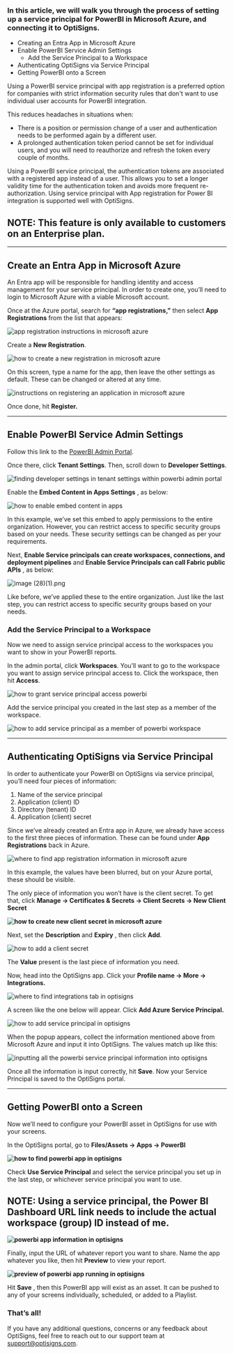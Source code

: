 ### In this article, we will walk you through the process of setting up a service principal for PowerBI in Microsoft Azure, and connecting it to OptiSigns.

  * Creating an Entra App in Microsoft Azure
  * Enable PowerBI Service Admin Settings
    * Add the Service Principal to a Workspace
  * Authenticating OptiSigns via Service Principal
  * Getting PowerBI onto a Screen

Using a PowerBI service principal with app registration is a preferred option for companies with strict information security rules that don't want to use individual user accounts for PowerBI integration. 

This reduces headaches in situations when:

  * There is a position or permission change of a user and authentication needs to be performed again by a different user.
  * A prolonged authentication token period cannot be set for individual users, and you will need to reauthorize and refresh the token every couple of months.

Using a PowerBI service principal, the authentication tokens are associated with a registered app instead of a user. This allows you to set a longer validity time for the authentication token and avoids more frequent re-authorization. Using service principal with App registration for Power BI integration is supported well with OptiSigns.

**NOTE:** This feature is only available to customers on an **Enterprise** plan.  
---  
  
* * *

## Create an Entra App in Microsoft Azure

An Entra app will be responsible for handling identity and access management for your service principal. In order to create one, you’ll need to login to Microsoft Azure with a viable Microsoft account.

Once at the Azure portal, search for **“app registrations,”** then select **App Registrations** from the list that appears:

![app registration instructions in microsoft azure](https://support.optisigns.com/hc/article_attachments/32860610406547)

Create a **New Registration**.

![how to create a new registration in microsoft azure](https://support.optisigns.com/hc/article_attachments/32860569069459)

On this screen, type a name for the app, then leave the other settings as default. These can be changed or altered at any time.

![instructions on registering an application in microsoft azure](https://support.optisigns.com/hc/article_attachments/32860610418707)

Once done, hit **Register.**

* * *

## Enable PowerBI Service Admin Settings

Follow this link to the [PowerBI Admin Portal](https://app.powerbi.com/admin-portal/capacities?experience=power-bi).

Once there, click **Tenant Settings**. Then, scroll down to **Developer Settings**.

![finding developer settings in tenant settings within powerbi admin portal](https://support.optisigns.com/hc/article_attachments/32860610420627)

Enable the **Embed Content in Apps Settings** , as below:

![how to enable embed content in apps](https://support.optisigns.com/hc/article_attachments/32860610421779)

In this example, we’ve set this embed to apply permissions to the entire organization. However, you can restrict access to specific security groups based on your needs. These security settings can be changed as per your requirements.

Next, **Enable Service principals can create workspaces, connections, and deployment pipelines** and **Enable Service Principals can call Fabric public APIs** , as below:

![image \(28\)\(1\).png](https://support.optisigns.com/hc/article_attachments/42225175622675)

Like before, we’ve applied these to the entire organization. Just like the last step, you can restrict access to specific security groups based on your needs.

### Add the Service Principal to a Workspace

Now we need to assign service principal access to the workspaces you want to show in your PowerBI reports.

In the admin portal, click **Workspaces**. You’ll want to go to the workspace you want to assign service principal access to. Click the workspace, then hit **Access**.

![how to grant service principal access powerbi](https://support.optisigns.com/hc/article_attachments/32860610425107)

Add the service principal you created in the last step as a member of the workspace.

![how to add service principal as a member of powerbi workspace](https://support.optisigns.com/hc/article_attachments/32860569093139)

* * *

## Authenticating OptiSigns via Service Principal

In order to authenticate your PowerBI on OptiSigns via service principal, you’ll need four pieces of information:

  1. Name of the service principal
  2. Application (client) ID
  3. Directory (tenant) ID
  4. Application (client) secret

Since we’ve already created an Entra app in Azure, we already have access to the first three pieces of information. These can be found under **App Registrations** back in Azure.

![where to find app registration information in microsoft azure](https://support.optisigns.com/hc/article_attachments/32860569095571)

In this example, the values have been blurred, but on your Azure portal, these should be visible.

The only piece of information you won’t have is the client secret. To get that, click **Manage → Certificates & Secrets → Client Secrets → New Client Secret**

**![how to create new client secret in microsoft azure](https://support.optisigns.com/hc/article_attachments/32860569099411)**

Next, set the **Description** and **Expiry** , then click **Add**.

![how to add a client secret](https://support.optisigns.com/hc/article_attachments/32860569100947)

The **Value** present is the last piece of information you need.

Now, head into the OptiSigns app. Click your **Profile name → More → Integrations.**

![where to find integrations tab in optisigns](https://support.optisigns.com/hc/article_attachments/32860610434451)

A screen like the one below will appear. Click **Add Azure Service Principal.**

![how to add service principal in optisigns](https://support.optisigns.com/hc/article_attachments/32860569109011)

When the popup appears, collect the information mentioned above from Microsoft Azure and input it into OptiSigns. The values match up like this:

![inputting all the powerbi service principal information into optisigns](https://support.optisigns.com/hc/article_attachments/32860610442771)

Once all the information is input correctly, hit **Save**. Now your Service Principal is saved to the OptiSigns portal.

* * *

## Getting PowerBI onto a Screen

Now we’ll need to configure your PowerBI asset in OptiSigns for use with your screens.

In the OptiSigns portal, go to **Files/Assets → Apps → PowerBI**

**![how to find powerbi app in optisigns](https://support.optisigns.com/hc/article_attachments/32860569116691)**

Check **Use Service Principal** and select the service principal you set up in the last step, or whichever service principal you want to use. 

**NOTE:** Using a service principal, the Power BI Dashboard URL link needs to include the actual **workspace (group)** ID instead of me.  
---  
  
**![powerbi app information in optisigns](https://support.optisigns.com/hc/article_attachments/32860610472339)**

Finally, input the URL of whatever report you want to share. Name the app whatever you like, then hit **Preview** to view your report.

**![preview of powerbi app running in optisigns](https://support.optisigns.com/hc/article_attachments/32860610476307)**

Hit **Save** , then this PowerBI app will exist as an asset. It can be pushed to any of your screens individually, scheduled, or added to a Playlist.

### **That’s all!**

If you have any additional questions, concerns or any feedback about OptiSigns, feel free to reach out to our support team at [support@optisigns.com](mailto:support@optisigns.com).